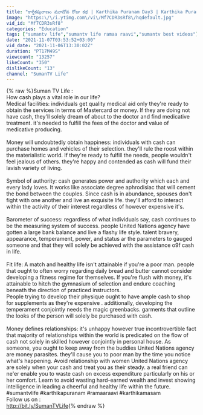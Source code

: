 ```yaml
---
title: "కార్తీకపురాణం మూడోవ రోజు కథ | Karthika Puranam Day3 | Karthika Puranam by Ramaa Raavi | Sumantv Life"
image: "https:\/\/i.ytimg.com\/vi\/Mf7CDR3sRf8\/hqdefault.jpg"
vid_id: "Mf7CDR3sRf8"
categories: "Education"
tags: ["sumantv life","sumantv life ramaa raavi","sumantv best videos"]
date: "2021-11-07T03:53:52+03:00"
vid_date: "2021-11-06T13:30:02Z"
duration: "PT17M49S"
viewcount: "13257"
likeCount: "350"
dislikeCount: "13"
channel: "SumanTV Life"
---
```

{% raw %}Suman TV Life :<br />How cash plays a vital role in our life?<br />Medical facilities: individuals get quality medical aid only they're ready to obtain the services in terms of Mastercard or money. If they are doing not have cash, they'll solely dream of about to the doctor and find medicative treatment. it's needed to fulfill the fees of the doctor and value of medicative producing.<br /><br />Money will undoubtedly obtain happiness: individuals with cash can purchase homes and vehicles of their selection. they'll rule the roost within the materialistic world. If they're ready to fulfill the needs, people wouldn't feel jealous of others. they're happy and contended as cash will fund their lavish variety of living.<br /><br />Symbol of authority: cash generates power and authority which each and every lady loves. It works like associate degree aphrodisiac that will cement the bond between the couples. Since cash is in abundance, spouses don't fight with one another and live an exquisite life. they'll afford to interact within the activity of their interest regardless of however expensive  it's.<br /><br />Barometer of success: regardless of what individuals say, cash continues to be the measuring system of success. people United Nations agency have gotten a large bank balance and live a flashy life style. talent bravery, appearance, temperament, power, and status ar the parameters to gauged someone and that they will solely be achieved with the assistance o9f cash in life.<br /><br />Fit life: A match and healthy life isn't attainable if you're a poor man. people that ought to often worry regarding daily bread and butter cannot consider developing a fitness regime for themselves. If you're flush with money, it's attainable to hitch the gymnasium of selection and endure coaching beneath the direction of practiced instructors.<br />People trying to develop their physique ought to have ample cash to shop for supplements as they're expensive . additionally, developing the temperament conjointly needs the magic greenbacks. garments that outline the looks of the person will solely be purchased with cash.<br /><br />Money defines relationships: it's unhappy however true incontrovertible fact that majority of relationships within the world is predicated on the flow of cash not solely in skilled however conjointly in personal house. As someone, you ought to keep away from the buddies United Nations agency are money parasites. they'll cause you to poor man by the time you notice what's happening. Avoid relationship with women United Nations agency are solely when your cash and treat you as their steady. a real friend can ne'er enable you to waste cash on excess expenditure particularly on his or her comfort. Learn to avoid wasting hard-earned wealth and invest showing intelligence in leading a cheerful and healthy life within the future.<br />#sumantvlife #karthikapuranam #ramaaraavi #karthikamasam <br />Follow us on :<br /><a rel="nofollow" target="blank" href="http://bit.ly/SumanTVLife">http://bit.ly/SumanTVLife</a>{% endraw %}
